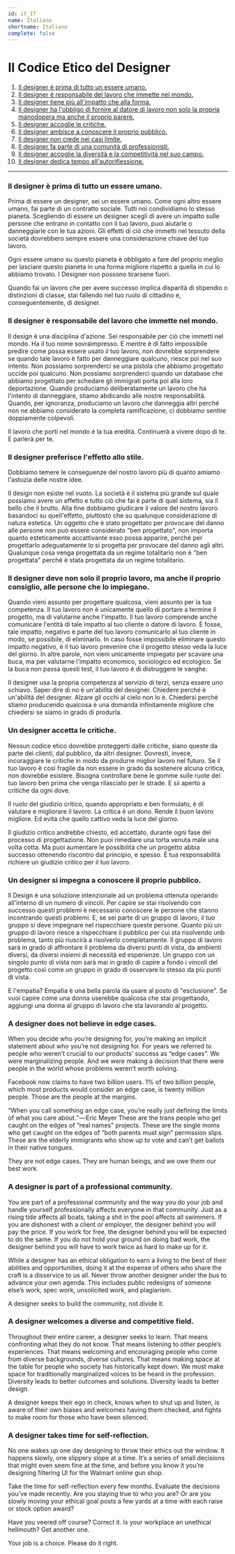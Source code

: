 ```yaml
---
id: it_IT
name: Italiano
shortname: Italiano
complete: false
---
```


# Il Codice Etico del Designer

1. [Il designer è prima di tutto un essere umano.](#il-designer-è-prima-di-tutto-un-essere-umano)
2. [Il designer è responsabile del lavoro che immette nel mondo.](#il-designer-è-responsabile-del-lavoro-che-immette-nel-mondo)
3. [Il designer tiene più all'impatto che alla forma.](#il-designer-preferisce-leffetto-allo-stile)
4. [Il designer ha l'obbligo di fornire al datore di lavoro non solo la propria manodopera ma anche il proprio parere.](#a-designer-owes-the-people-who-hire-them-not-just-their-labor-but-their-counsel)
5. [Il designer accoglie le critiche.](#a-designer-welcomes-criticism)
6. [Il designer ambisce a conoscere il proprio pubblico.](#a-designer-strives-to-know-their-audience)
7. [Il designer non crede nei casi limite.](#a-designer-does-not-believe-in-edge-cases)
8. [Il designer fa parte di una comunità di professionisti.](#a-designer-is-part-of-a-professional-community)
9. [Il designer accoglie la diversità e la competitività nel suo campo.](#a-designer-welcomes-a-diverse-and-competitive-field)
10. [Il designer dedica tempo all'autoriflessione.](#a-designer-takes-time-for-self-reflection)

***

### Il designer è prima di tutto un essere umano.

Prima di essere un designer, sei un essere umano. Come ogni altro essere umano, fai parte di un contratto sociale. Tutti noi condividiamo lo stesso pianeta. Scegliendo di essere un designer scegli di avere un impatto sulle persone che entrano in contatto con il tuo lavoro, puoi aiutarle o danneggiarle con le tua azioni. Gli effetti di ciò che immetti nel tessuto della società dovrebbero sempre essere una considerazione chiave del tuo lavoro.

Ogni essere umano su questo pianeta è obbligato a fare del proprio meglio per lasciare questo pianeta in una forma migliore rispetto a quella in cui lo abbiamo trovato. I Designer non possono tirarsene fuori.

Quando fai un lavoro che per avere successo implica disparità di stipendio o distinzioni di classe, stai fallendo nel tuo ruolo di cittadino e, conseguentemente, di designer.

### Il designer è responsabile del lavoro che immette nel mondo.

Il design è una disciplina d'azione. Sei responsabile per ciò che immetti nel mondo. Ha il tuo nome sovraimpresso. E mentre è di fatto impossibile predire come possa essere usato il tuo lavoro, non dovrebbe sorprendere se quando tale lavoro è fatto per danneggiare qualcuno, riesce poi nel suo intento. Non possiamo sorprenderci se una pistola che abbiamo progettato uccide poi qualcuno. Non possiamo sorprenderci quando un database che abbiamo progettato per schedare gli immigrati porta poi alla loro deportazione. Quando produciamo deliberatamente un lavoro che ha l'intento di danneggiare, stiamo abdicando alle nostre responsabilità. Quando, per ignoranza, produciamo un lavoro che danneggia altri perché non ne abbiamo considerato la completa ramificazione, ci dobbiamo sentire doppiamente colpevoli.

Il lavoro che porti nel mondo è la tua eredità. Continuerà a vivere dopo di te. E parlerà per te.

### Il designer preferisce l'effetto allo stile.

Dobbiamo temere le conseguenze del nostro lavoro più di quanto amiamo l'astuzia delle nostre idee.

Il design non esiste nel vuoto. La società è il sistema più grande sul quale possiamo avere un effetto e tutto ciò che fai è parte di quel sistema, sia il bello che il brutto. Alla fine dobbiamo giudicare il valore del nostro lavoro basandoci su quell'effetto, piuttosto che su qualunque considerazione di natura estetica. Un oggetto che è stato progettato per provocare del danno alle persone non può essere considerato "ben progettato", non importa quanto esteticamente accattivante esso possa apparire, perché per progettarlo adeguatamente lo si progetta per provocare del danno agli altri. Qualunque cosa venga progettata da un regime totalitario non è "ben progettata" perché è stata progettata da un regime totalitario.

### Il designer deve non solo il proprio lavoro, ma anche il proprio consiglio, alle persone che lo impiegano.

Quando vieni assunto per progettare qualcosa, vieni assunto per la tua competenza. Il tuo lavoro non è unicamente quello di portare a termine il progetto, ma di valutarne anche l'impatto. Il tuo lavoro comprende anche comunicare l'entità di tale impatto al tuo cliente o datore di lavoro. E fosse, tale impatto, negativo è parte del tuo lavoro comunicarlo al tuo cliente in modo, se possibile, di eliminarlo.
In caso fosse impossibile eliminare questo impatto negativo, è il tuo lavoro prevenire che il progetto stesso veda la luce del giorno. In altre parole, non vieni unicamente impiegato per scavare una buca, ma per valutarne l'impatto economico, sociologico ed ecologico. Se la buca non passa questi test, il tuo lavoro è di distruggere le vanghe.

Il designer usa la propria competenza al servizio di terzi, senza essere uno schiavo. Saper dire di no è un'abilità del designer. Chiedere perché è un'abilità del designer. Alzare gli occhi al cielo non lo è. Chiedersi perchè stiamo producendo qualcosa è una domanda infinitamente migliore che chiedersi se siamo in grado di produrla.

### Un designer accetta le critiche.

Nessun codice etico dovrebbe proteggerti dalle critiche, siano queste da parte dei clienti, dal pubblico, da altri designer. Dovresti, invece, incoraggiare le critiche in modo da produrre miglior lavoro nel futuro. Se il tuo lavoro è così fragile da non essere in grado da sostenere alcuna critica, non dovrebbe esistere. Bisogna controllare bene le gomme sulle ruote del tuo lavoro ben prima che venga rilasciato per le strade. E sii aperto a critiche da ogni dove.

Il ruolo del giudizio critico, quando appropriato e ben formulato, è di valutare e migliorare il lavoro. La critica è un dono. Rende il buon lavoro migliore. Ed evita che quello cattivo veda la luce del giorno.

Il giudizio critico andrebbe chiesto, ed accettato, durante ogni fase del processo di progettazione. Non puoi rimediare una torta venuta male una volta cotta. Ma puoi aumentare le possibilità che un progetto abbia successo ottenendo riscontro dal principio, e spesso. É tua responsabilità richiere un giudizio critico per il tuo lavoro.

### Un designer si impegna a conoscere il proprio pubblico.

Il Design è una soluzione intenzionale ad un problema ottenuta operando all'interno di un numero di vincoli. Per capire se stai risolvendo con successo questi problemi è necessario conoscere le persone che stanno incontrando questi problemi. E, se sei parte di un gruppo di lavoro, il tuo gruppo si deve impegnare nel rispecchiare queste persone. Quanto più un gruppo di lavoro riesce a rispecchiare il pubblico per cui sta risolvendo unb problema, tanto più riuscirà a risolverlo completamente. Il gruppo di lavoro sarà in grado di affrontare il problema da diversi punti di vista, da ambienti diversi, da diversi insiemi di necessità ed esperienze. Un gruppo con un singolo punto di vista non sarà mai in grado di capire a fondo i vincoli del progetto così come un gruppo in grado di osservare lo stesso da più punti di vista.

E l'empatia? Empatia è una bella parola da usare al posto di "esclusione". Se vuoi capire come una donna userebbe qualcosa che stai progettando, aggiungi una donna al gruppo di lavoro che sta lavorando al progetto.

### A designer does not believe in edge cases.

When you decide who you’re designing for, you’re making an implicit statement about who you’re not designing for. For years we referred to people who weren’t crucial to our products’ success as “edge cases”. We were marginalizing people. And we were making a decision that there were people in the world whose problems weren’t worth solving.

Facebook now claims to have two billion users. 1% of two billion people, which most products would consider an edge case, is twenty million people. Those are the people at the margins.

“When you call something an edge case, you’re really just defining the limits of what you care about.” — Eric Meyer
These are the trans people who get caught on the edges of “real names” projects. These are the single moms who get caught on the edges of “both parents must sign” permission slips. These are the elderly immigrants who show up to vote and can’t get ballots in their native tongues.

They are not edge cases. They are human beings, and we owe them our best work.

### A designer is part of a professional community.

You are part of a professional community and the way you do your job and handle yourself professionally affects everyone in that community. Just as a rising tide affects all boats, taking a shit in the pool affects all swimmers. If you are dishonest with a client or employer, the designer behind you will pay the price. If you work for free, the designer behind you will be expected to do the same. If you do not hold your ground on doing bad work, the designer behind you will have to work twice as hard to make up for it.

While a designer has an ethical obligation to earn a living to the best of their abilities and opportunities, doing it at the expense of others who share the craft is a disservice to us all. Never throw another designer under the bus to advance your own agenda. This includes public redesigns of someone else’s work, spec work, unsolicited work, and plagiarism.

A designer seeks to build the community, not divide it.

### A designer welcomes a diverse and competitive field.

Throughout their entire career, a designer seeks to learn. That means confronting what they do not know. That means listening to other people’s experiences. That means welcoming and encouraging people who come from diverse backgrounds, diverse cultures. That means making space at the table for people who society has historically kept down. We must make space for traditionally marginalized voices to be heard in the profession. Diversity leads to better outcomes and solutions. Diversity leads to better design.

A designer keeps their ego in check, knows when to shut up and listen, is aware of their own biases and welcomes having them checked, and fights to make room for those who have been silenced.

### A designer takes time for self-reflection.

No one wakes up one day designing to throw their ethics out the window. It happens slowly, one slippery slope at a time. It’s a series of small decisions that might even seem fine at the time, and before you know it you’re designing filtering UI for the Walmart online gun shop.

Take the time for self-reflection every few months. Evaluate the decisions you’ve made recently. Are you staying true to who you are? Or are you slowly moving your ethical goal posts a few yards at a time with each raise or stock option award?

Have you veered off course? Correct it. Is your workplace an unethical hellmouth? Get another one.

Your job is a choice. Please do it right.
